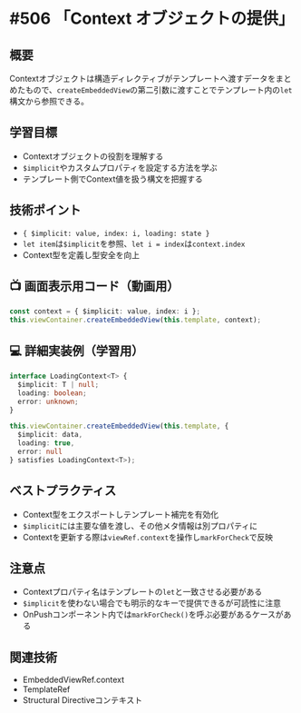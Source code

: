 # #506 「Context オブジェクトの提供」

## 概要
Contextオブジェクトは構造ディレクティブがテンプレートへ渡すデータをまとめたもので、`createEmbeddedView`の第二引数に渡すことでテンプレート内の`let`構文から参照できる。

## 学習目標
- Contextオブジェクトの役割を理解する
- `$implicit`やカスタムプロパティを設定する方法を学ぶ
- テンプレート側でContext値を扱う構文を把握する

## 技術ポイント
- `{ $implicit: value, index: i, loading: state }`
- `let item`は`$implicit`を参照、`let i = index`は`context.index`
- Context型を定義し型安全を向上

## 📺 画面表示用コード（動画用）
```typescript
const context = { $implicit: value, index: i };
this.viewContainer.createEmbeddedView(this.template, context);
```

## 💻 詳細実装例（学習用）
```typescript
interface LoadingContext<T> {
  $implicit: T | null;
  loading: boolean;
  error: unknown;
}

this.viewContainer.createEmbeddedView(this.template, {
  $implicit: data,
  loading: true,
  error: null
} satisfies LoadingContext<T>);
```

## ベストプラクティス
- Context型をエクスポートしテンプレート補完を有効化
- `$implicit`には主要な値を渡し、その他メタ情報は別プロパティに
- Contextを更新する際は`viewRef.context`を操作し`markForCheck`で反映

## 注意点
- Contextプロパティ名はテンプレートの`let`と一致させる必要がある
- `$implicit`を使わない場合でも明示的なキーで提供できるが可読性に注意
- OnPushコンポーネント内では`markForCheck()`を呼ぶ必要があるケースがある

## 関連技術
- EmbeddedViewRef.context
- TemplateRef
- Structural Directiveコンテキスト

